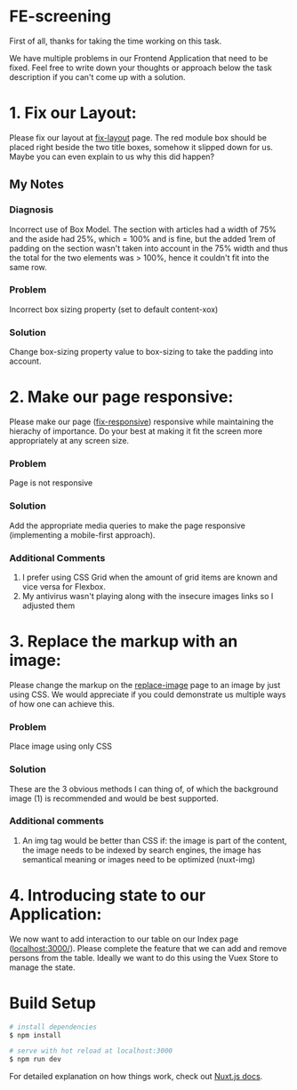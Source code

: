 # FE-screening

First of all, thanks for taking the time working on this task.

We have multiple problems in our Frontend Application that need to be fixed. Feel free to write down your thoughts or approach below the task description if you can't come up with a solution.

# 1. Fix our Layout:

Please fix our layout at [fix-layout](http://localhost:3000/fix-layout) page. The red module box should be placed right beside the two title boxes, somehow it slipped down for us. Maybe you can even explain to us why this did happen?

## My Notes

### Diagnosis
Incorrect use of Box Model. The section with articles had a width of 75% and the aside had 25%, which = 100% and is fine, but the added 1rem of padding on the section wasn't taken into account in the 75% width and thus the total for the two elements was > 100%, hence it couldn't fit into the same row. 

### Problem
Incorrect box sizing property (set to default content-xox)

### Solution
Change box-sizing property value to box-sizing to take the padding into account.


# 2. Make our page responsive:

Please make our page ([fix-responsive](http://localhost:3000/fix-responsive)) responsive while maintaining the hierachy of importance. Do your best at making it fit the screen more appropriately at any screen size.

### Problem
Page is not responsive

### Solution
Add the appropriate media queries to make the page responsive (implementing a mobile-first approach).

### Additional Comments
1. I prefer using CSS Grid when the amount of grid items are known and vice versa for Flexbox.
2. My antivirus wasn't playing along with the insecure images links so I adjusted them


# 3. Replace the markup with an image:

Please change the markup on the [replace-image](http://localhost:3000/replace-image) page to an image by just using CSS. We would appreciate if you could demonstrate us multiple ways of how one can achieve this.

### Problem
Place image using only CSS

### Solution
These are the 3 obvious methods I can thing of, of which the background image (1) is recommended and would be best supported.

### Additional comments
1. An img tag would be better than CSS if: the image is part of the content, the image needs to be indexed by search engines, the image has semantical meaning or images need to be optimized (nuxt-img)

# 4. Introducing state to our Application:

We now want to add interaction to our table on our Index page ([localhost:3000/](http://localhost:3000/)). Please complete the feature that we can add and remove persons from the table. Ideally we want to do this using the Vuex Store to manage the state.

# Build Setup

```bash
# install dependencies
$ npm install

# serve with hot reload at localhost:3000
$ npm run dev
```

For detailed explanation on how things work, check out [Nuxt.js docs](https://nuxtjs.org).
